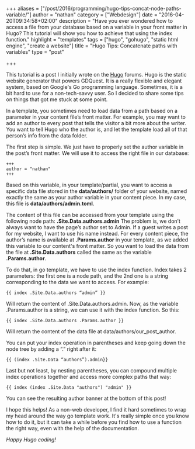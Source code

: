 +++
aliases = ["/post/2016/programming/hugo-tips-concat-node-paths-variable/"]
author = "nathan"
category = ["Webdesign"]
date = "2016-04-20T09:34:58+02:00"
description = "Have you ever wondered how to access a file from your database based on a variable in your front matter in Hugo? This tutorial will show you how to achieve that using the index function."
highlight = "templates"
tags = ["hugo", "gohugo", "static html engine", "create a website"]
title = "Hugo Tips: Concatenate paths with variables"
type = "post"

+++

<span class="text-muted"> This tutorial is a post I initially wrote on the [Hugo](//gohugo.io/) forums. Hugo is the static website generator that powers GDQuest.
It is a really flexible and elegant system, based on Google's Go programming language. Sometimes, it is a bit hard to use for a non-tech-savvy user. So I decided to share some tips on things that got me stuck at some point. </span>

In a template, you sometimes need to load data from a path based on a parameter in your content file’s front matter. For example, you may want to add an author to every post that tells the visitor a bit more about the writer. You want to tell Hugo who the author is, and let the template load all of that person’s info from the data folder.

The first step is simple. We just have to properly set the author variable in the post’s front matter. We will use it to access the right file in our database:

~~~
+++
author = "nathan"
+++
~~~

Based on this variable, in your template/partial, you want to access a specific data file stored in the **data/authors/** folder of your website, named exactly the same as your author variable in your content piece. In my case, this file is **data/authors/admin.toml**.

The content of this file can be accessed from your template using the following node path: **.Site.Data.authors.admin**
The problem is, we don’t always want to have the page’s author set to Admin. If a guest writes a post for my website, I want to use his name instead. For every content piece, the author’s name is available at **.Params.author** in your template, as we added this variable to our content's front matter. So you want to load the data from the file at **.Site.Data.authors** called the same as the variable **.Params.author**.

To do that, in go template, we have to use the index function. Index takes 2 parameters: the first one is a node path, and the 2nd one is a string corresponding to the data we want to access. For example:

~~~
{{ index .Site.Data.authors “admin” }}
~~~

Will return the content of .Site.Data.authors.admin. Now, as the variable .Params.author is a string, we can use it with the index function. So this:

~~~
{{ index .Site.Data.authors .Params.author }}
~~~

Will return the content of the data file at data/authors/our_post_author.

You can put your index operation in parentheses and keep going down the node tree by adding a “.” right after it:

~~~
{{ (index .Site.Data “authors”).admin}}
~~~

Last but not least, by nesting parentheses, you can compound multiple index operations together and access more complex paths that way:

~~~
{{ index (index .Site.Data "authors") "admin" }}
~~~

You can see the resulting author banner at the bottom of this post!

I hope this helps! As a non-web developer, I find it hard sometimes to wrap my head around the way go template work. It's really simple once you know how to do it, but it can take a while before you find how to use a function the right way, even with the help of the documentation.

_Happy Hugo coding!_
